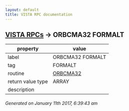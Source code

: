 ```yaml
---
layout: default
title: VISTA RPC documentation
---
```




## [VISTA RPCs](TableOfContent.md) &#8594; ORBCMA32 FORMALT 

 property | value 
--- | --- 
 label | ORBCMA32 FORMALT
 tag | FORMALT
 routine | [ORBCMA32](http://code.osehra.org/dox/Routine_ORBCMA32_source.html)
 return value type | ARRAY
 description | 




 ###### Generated on January 11th 2017, 6:39:43 am